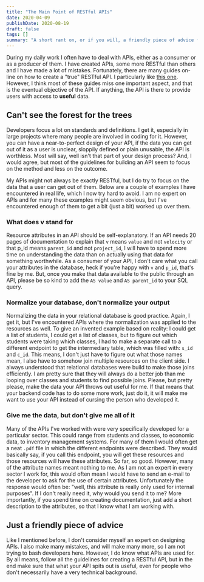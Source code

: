 ```yaml
---
title: "The Main Point of RESTful APIs"
date: 2020-04-09
publishDate: 2020-08-19
draft: false
tags: []
summary: "A short rant on, or if you will, a friendly piece of advice for RESTful API development"
---
```


During my daily work I often have to deal with APIs, either as a consumer or as a producer of them. I have created APIs, some more RESTful than others and I have made a lot of mistakes. Fortunately, there are many guides on-line on how to create a "true" RESTful API. I particularly like [this one](https://hackernoon.com/restful-api-designing-guidelines-the-best-practices-60e1d954e7c9). However, I think most of these guides miss one important aspect, and that is the eventual objective of the API. If anything, the API is there to provide users with access to **useful** data.

## Can't see the forest for the trees
Developers focus a lot on standards and definitions. I get it, especially in large projects where many people are involved in coding for it. However, you can have a near-to-perfect design of your API, if the data you can get out of it as a user is unclear, sloppily defined or plain unusable, the API is worthless. Most will say, well isn't that part of your design process? And, I would agree, but most of the guidelines for building an API seem to focus on the method and less on the outcome.

My APIs might not always be exactly RESTful, but I do try to focus on the data that a user can get out of them. Below are a couple of examples I have encountered in real life, which I now try hard to avoid. I am no expert on APIs and for many these examples might seem obvious, but I've encountered enough of them to get a bit (just a bit) worked up over them.

### What does v stand for
Resource attributes in an API should be self-explanatory. If an API needs 20 pages of documentation to explain that `v` means `value` and not `velocity` or that p_id means `parent_id` and not `project_id`, I will have to spend more time on understanding the data than on actually using that data for something worthwhile. As a consumer of your API, I don't care what you call your attributes in the database, heck if you're happy with `v` and `p_id`, that's fine by me. But, once you make that data available to the public through an API, please be so kind to add the `AS value` and `AS parent_id` to your SQL query.

### Normalize your database, don't normalize your output
Normalizing the data in your relational database is good practice. Again, I get it, but I've encountered APIs where the normalization was applied to the resources as well. To give an invented example based on reality: I could get a list of students, I could get a list of classes, but to figure out which students were taking which classes, I had to make a separate call to a different endpoint to get the intermediary table, which was filled with: `s_id` and `c_id`. This means, I don't just have to figure out what those names mean, I also have to somehow join multiple resources on the client side. I always understood that relational databases were build to make those joins efficiently. I am pretty sure that they will always do a better job than me looping over classes and students to find possible joins. Please, but pretty please, make the data your API throws out useful for me. If that means that your backend code has to do some more work, just do it, it will make me want to use your API instead of cursing the person who developed it.

### Give me the data, but don't give me all of it
Many of the APIs I've worked with were very specifically developed for a particular sector. This could range from students and classes, to economic data, to inventory management systems. For many of them I would often get a neat `.pdf` file in which the different endpoints were described. They would basically say, if you call this endpoint, you will get these resources and those resources will have these attributes. So far, so good. However, many of the attribute names meant nothing to me. As I am not an expert in every sector I work for, this would often mean I would have to send an e-mail to the developer to ask for the use of certain attributes. Unfortunately the response would often be: "well, this attribute is really only used for internal purposes". If I don't really need it, why would you send it to me? More importantly, if you spend time on creating documentation, just add a short description to the attributes, so that I know what I am working with.

## Just a friendly piece of advice
Like I mentioned before, I don't consider myself an expert on designing APIs. I also make many mistakes, and will make many more, so I am not trying to bash developers here. However, I do know what APIs are used for. By all means, follow all the guidelines for creating a RESTful API, but in the end make sure that what your API spits out is useful, even for people who don't necessarily have a very technical background. 